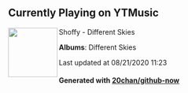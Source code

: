## Currently Playing on YTMusic

[<img align="left" width="100" src="https://lh3.googleusercontent.com/vgDYn-URRv3-_MCrL8W8sEeZetNC96SSaJE2gWA_52Ix7fAXXOzuxvwC2hwq5np6uyo-I3kgkhwfJ2F3dg">](https://music.youtube.com/channel/UCxvg7Gd92YgQcWqk0Zh6FXw)

Shoffy - Different Skies

**Albums**: Different Skies

Last updated at 08/21/2020 11:23

#### Generated with [20chan/github-now](https://github.com/20chan/github-now)


<!--
**20chan/20chan** is a ✨ _special_ ✨ repository because its `README.md` (this file) appears on your GitHub profile.

Here are some ideas to get you started:

- 🔭 I’m currently working on ...
- 🌱 I’m currently learning ...
- 👯 I’m looking to collaborate on ...
- 🤔 I’m looking for help with ...
- 💬 Ask me about ...
- 📫 How to reach me: ...
- 😄 Pronouns: ...
- ⚡ Fun fact: ...
-->
